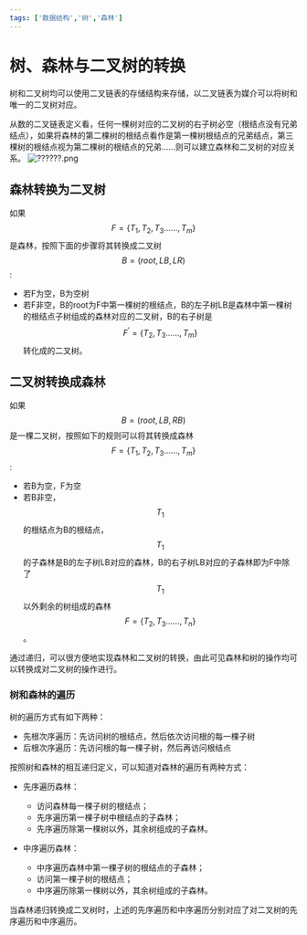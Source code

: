 ```yaml
---
tags: ['数据结构','树','森林']
---
```


# 树、森林与二叉树的转换

树和二叉树均可以使用二叉链表的存储结构来存储，以二叉链表为媒介可以将树和唯一的二叉树对应。

从数的二叉链表定义看，任何一棵树对应的二叉树的右子树必空（根结点没有兄弟结点），如果将森林的第二棵树的根结点看作是第一棵树根结点的兄弟结点，第三棵树的根结点视为第二棵树的根结点的兄弟......则可以建立森林和二叉树的对应关系。
![??????.png](https://i.loli.net/2020/07/28/5M8bXDRhuL3qfcV.png)

## 森林转换为二叉树

如果$$F = \left \{ T_{1}, T_{2}, T_{3} ......, T_{m}\right \}$$是森林，按照下面的步骤将其转换成二叉树$$B=\left ( root, LB, LR\right )$$:

- 若F为空，B为空树
- 若F非空，B的root为F中第一棵树的根结点，B的左子树LB是森林中第一棵树的根结点子树组成的森林对应的二叉树，B的右子树是$$F^{'}=\left \{ T_{2}, T_{3}......, T_{m}\right \}$$转化成的二叉树。

## 二叉树转换成森林

如果$$B=\left(root, LB, RB\right)$$是一棵二叉树，按照如下的规则可以将其转换成森林$$F=\left \{T_{1},T_{2},T_{3}......,T_{m}\right \}$$:

- 若B为空，F为空
- 若B非空，$$T_{1}$$的根结点为B的根结点，$$T_{1}$$的子森林是B的左子树LB对应的森林，B的右子树LB对应的子森林即为F中除了$$T_{1}$$以外剩余的树组成的森林$$F=\left \{ T_{2}, T_{3} ......, T_{n}\right \}$$。

通过递归，可以很方便地实现森林和二叉树的转换，由此可见森林和树的操作均可以转换成对二叉树的操作进行。

### 树和森林的遍历

树的遍历方式有如下两种：

- 先根次序遍历：先访问树的根结点，然后依次访问根的每一棵子树
- 后根次序遍历：先访问根的每一棵子树，然后再访问根结点

按照树和森林的相互递归定义，可以知道对森林的遍历有两种方式：

- 先序遍历森林：
  - 访问森林每一棵子树的根结点；
  - 先序遍历第一棵子树中根结点的子森林；
  - 先序遍历除第一棵树以外，其余树组成的子森林。

- 中序遍历森林：
  - 中序遍历森林中第一棵子树的根结点的子森林；
  - 访问第一棵子树的根结点；
  - 中序遍历除第一棵树以外，其余树组成的子森林。

当森林递归转换成二叉树时，上述的先序遍历和中序遍历分别对应了对二叉树的先序遍历和中序遍历。
